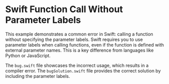# Swift Function Call Without Parameter Labels

This example demonstrates a common error in Swift: calling a function without specifying the parameter labels. Swift requires you to use parameter labels when calling functions, even if the function is defined with external parameter names.  This is a key difference from languages like Python or JavaScript.

The `bug.swift` file showcases the incorrect usage, which results in a compiler error. The `bugSolution.swift` file provides the correct solution by including the parameter labels.